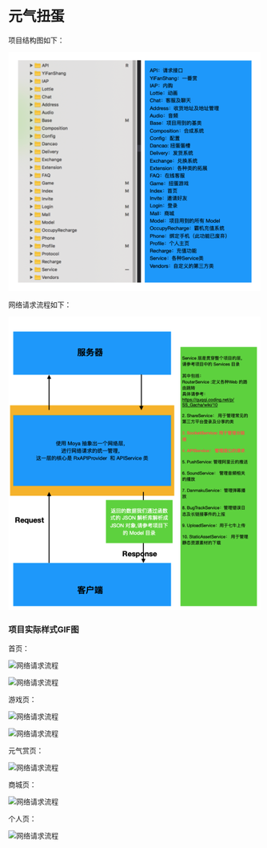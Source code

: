 # 元气扭蛋


项目结构图如下：

![项目结构图](https://github.com/dahuanghuang/Gashaponmachines-Interview/blob/main/image1.jpg)

网络请求流程如下：

![网络请求流程](https://github.com/dahuanghuang/Gashaponmachines-Interview/blob/main/image2.jpg)

### 项目实际样式GIF图

首页：

![网络请求流程](https://github.com/dahuanghuang/Gashaponmachines-Interview/blob/main/1-1.gif)

![网络请求流程](https://github.com/dahuanghuang/Gashaponmachines-Interview/blob/main/1-2.gif)

游戏页：

![网络请求流程](https://github.com/dahuanghuang/Gashaponmachines-Interview/blob/main/2-1.gif)

![网络请求流程](https://github.com/dahuanghuang/Gashaponmachines-Interview/blob/main/2-2.gif)

元气赏页：

![网络请求流程](https://github.com/dahuanghuang/Gashaponmachines-Interview/blob/main/3-1.gif)

商城页：

![网络请求流程](https://github.com/dahuanghuang/Gashaponmachines-Interview/blob/main/4-1.gif)

个人页：

![网络请求流程](https://github.com/dahuanghuang/Gashaponmachines-Interview/blob/main/5-1.gif)


